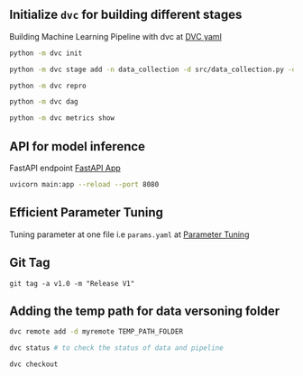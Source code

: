 ## Initialize `dvc` for building different stages

Building Machine Learning Pipeline with dvc at [DVC yaml](./dvc.yaml)

```bash
python -m dvc init

python -m dvc stage add -n data_collection -d src/data_collection.py -o data/raw python src/data_collection.py

python -m dvc repro

python -m dvc dag

python -m dvc metrics show
```

## API for model inference

FastAPI endpoint [FastAPI App](./v0/src/main.py)

```bash
uvicorn main:app --reload --port 8080
```

## Efficient Parameter Tuning

Tuning parameter at one file i.e `params.yaml` at [Parameter Tuning](./params.yaml)

## Git Tag

```shell
git tag -a v1.0 -m "Release V1"
```

## Adding the temp path for data versoning folder

```bash
dvc remote add -d myremote TEMP_PATH_FOLDER

dvc status # to check the status of data and pipeline

dvc checkout
```
